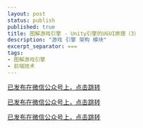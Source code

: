 ```yaml
---
layout: post
status: publish
published: true
title: 图解游戏引擎 - Unity引擎的UGUI原理（3）
description: "游戏 引擎 架构 模块"
excerpt_separator: ===
tags:
- 图解游戏引擎
- 前端技术
---
```


[已发布在微信公众号上，点击跳转](https://mp.weixin.qq.com/s/uNjEDBMgsKNYnAWlMew8Ww)

[已发布在微信公众号上，点击跳转](https://mp.weixin.qq.com/s/uNjEDBMgsKNYnAWlMew8Ww)

[已发布在微信公众号上，点击跳转](https://mp.weixin.qq.com/s/uNjEDBMgsKNYnAWlMew8Ww)


